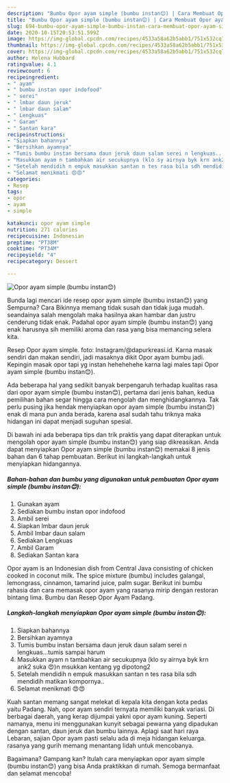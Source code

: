 ```yaml
---
description: "Bumbu Opor ayam simple (bumbu instan😊) | Cara Membuat Opor ayam simple (bumbu instan😊) Yang Enak Banget"
title: "Bumbu Opor ayam simple (bumbu instan😊) | Cara Membuat Opor ayam simple (bumbu instan😊) Yang Enak Banget"
slug: 694-bumbu-opor-ayam-simple-bumbu-instan-cara-membuat-opor-ayam-simple-bumbu-instan-yang-enak-banget
date: 2020-10-15T20:53:51.599Z
image: https://img-global.cpcdn.com/recipes/4533a58a62b5abb1/751x532cq70/opor-ayam-simple-bumbu-instan😊-foto-resep-utama.jpg
thumbnail: https://img-global.cpcdn.com/recipes/4533a58a62b5abb1/751x532cq70/opor-ayam-simple-bumbu-instan😊-foto-resep-utama.jpg
cover: https://img-global.cpcdn.com/recipes/4533a58a62b5abb1/751x532cq70/opor-ayam-simple-bumbu-instan😊-foto-resep-utama.jpg
author: Helena Hubbard
ratingvalue: 4.1
reviewcount: 6
recipeingredient:
- " ayam"
- " bumbu instan opor indofood"
- " serei"
- " lmbar daun jeruk"
- " lmbar daun salam"
- " Lengkuas"
- " Garam"
- " Santan kara"
recipeinstructions:
- "Siapkan bahannya"
- "Bersihkan ayamnya"
- "Tumis bumbu instan bersama daun jeruk daun salam serei n lengkuas...tumis sampai harum"
- "Masukkan ayam n tambahkan air secukupnya (klo sy airnya byk krn ank2 suka 😍)n msukkan kentang yg dipotong2"
- "Setelah mendidih n empuk masukkan santan n tes rasa bila sdh mendidih matikan kompornya.."
- "Selamat menikmati 😍😍"
categories:
- Resep
tags:
- opor
- ayam
- simple

katakunci: opor ayam simple 
nutrition: 271 calories
recipecuisine: Indonesian
preptime: "PT38M"
cooktime: "PT34M"
recipeyield: "4"
recipecategory: Dessert

---
```



![Opor ayam simple (bumbu instan😊)](https://img-global.cpcdn.com/recipes/4533a58a62b5abb1/751x532cq70/opor-ayam-simple-bumbu-instan😊-foto-resep-utama.jpg)

Bunda lagi mencari ide resep opor ayam simple (bumbu instan😊) yang Sempurna? Cara Bikinnya memang tidak susah dan tidak juga mudah. seandainya salah mengolah maka hasilnya akan hambar dan justru cenderung tidak enak. Padahal opor ayam simple (bumbu instan😊) yang enak harusnya sih memiliki aroma dan rasa yang bisa memancing selera kita.

Resep Opor ayam simple. foto: Instagram/@dapurkreasi.id. Karna masak sendiri dan makan sendiri, jadi masaknya dikit Opor ayam bumbu jadi. Kepingin masak opor tapi yg instan hehehehehe karna lagi males tapi Opor ayam simple (bumbu instan😊).

Ada beberapa hal yang sedikit banyak berpengaruh terhadap kualitas rasa dari opor ayam simple (bumbu instan😊), pertama dari jenis bahan, kedua pemilihan bahan segar hingga cara mengolah dan menghidangkannya. Tak perlu pusing jika hendak menyiapkan opor ayam simple (bumbu instan😊) enak di mana pun anda berada, karena asal sudah tahu triknya maka hidangan ini dapat menjadi suguhan spesial.


Di bawah ini ada beberapa tips dan trik praktis yang dapat diterapkan untuk mengolah opor ayam simple (bumbu instan😊) yang siap dikreasikan. Anda dapat menyiapkan Opor ayam simple (bumbu instan😊) memakai 8 jenis bahan dan 6 tahap pembuatan. Berikut ini langkah-langkah untuk menyiapkan hidangannya.

<!--inarticleads1-->

##### Bahan-bahan dan bumbu yang digunakan untuk pembuatan Opor ayam simple (bumbu instan😊):

1. Gunakan  ayam
1. Sediakan  bumbu instan opor indofood
1. Ambil  serei
1. Siapkan  lmbar daun jeruk
1. Ambil  lmbar daun salam
1. Sediakan  Lengkuas
1. Ambil  Garam
1. Sediakan  Santan kara


Opor ayam is an Indonesian dish from Central Java consisting of chicken cooked in coconut milk. The spice mixture (bumbu) includes galangal, lemongrass, cinnamon, tamarind juice, palm sugar. Berikut ini bumbu rahasia dan cara memasak opor ayam yang rasanya mirip dengan restoran bintang lima. Bumbu dan Resep Opor Ayam Padang. 

<!--inarticleads2-->

##### Langkah-langkah menyiapkan Opor ayam simple (bumbu instan😊):

1. Siapkan bahannya
1. Bersihkan ayamnya
1. Tumis bumbu instan bersama daun jeruk daun salam serei n lengkuas...tumis sampai harum
1. Masukkan ayam n tambahkan air secukupnya (klo sy airnya byk krn ank2 suka 😍)n msukkan kentang yg dipotong2
1. Setelah mendidih n empuk masukkan santan n tes rasa bila sdh mendidih matikan kompornya..
1. Selamat menikmati 😍😍


Kuah santan memang sangat melekat di kepala kita dengan kota pedas yaitu Padang. Nah, opor ayam sendiri ternyata memiliki banyak variasi. Di berbagai daerah, yang kerap dijumpai yakni opor ayam kuning. Seperti namanya, menu ini menggunakan kunyit sebagai pewarna yang dipadukan dengan santan, daun jeruk dan bumbu lainnya. Aplagi saat hari raya Lebaran, sajian Opor ayam pasti selalu ada di meja hidangan keluarga. rasanya yang gurih memang menantang lidah untuk mencobanya. 

Bagaimana? Gampang kan? Itulah cara menyiapkan opor ayam simple (bumbu instan😊) yang bisa Anda praktikkan di rumah. Semoga bermanfaat dan selamat mencoba!
